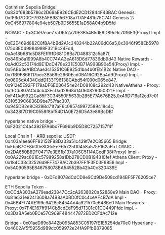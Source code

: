 Optimism Sepolia
Bridge: 0x830f683b5786c2D69aE926CEdE2CD12844F43BAC
Genesis: 0xfF6d7D0CF793EAFB98156708a7f7AF481b75C741 
Genesis 2: 0xC456977804e94eb507b9D5655E1aD58A04b9D5fd

NOWJC - 0x3C597eae77aD652a20E3B54B5dE9D89c9c7016E3(Proxy) Impl - 0xE2E469d882C8fBA4bBd2A1c348244b22A06dC6a5,0x3046f958Eb5978075d3E049984998F321Bc24Fd4, 0xAe18b681c5D8FEff91D681D8Ba7D488312c5a87f, 0x849b8a1999A8b40C74AA3eA618D6d77836db9d43
Native Rewards - 0xAdC2c53174d9E1DdD478e231E50B71A993B90e54(Proxy) Impl. - 0x5ABb3eA1BCAae3c15251C6E925d1ba4b0fEb1B2c
Native DAO - 0x7fB9F866117bec3B569e2960Ecd0BA16C92Ba4d9(Proxy) Impl. - 0x0805dA434CddD133F96138CAbd54f000d065e847, 0x912e5E92FF179aDF6E036454e24D08108c292d43
NativeAthena - Proxy: 0xf6Cb807ACd4cb43EcDad2868d14D60829050321E 
                Impl. -                   0xF41Ad9922Ca85F3C34550F5633b2B5E77A676B25,0x49D716a12cd7e016310539C6836D9be757fac307, 0x945DB2e8C839Bd71f7aF6c085749972589418c4c, 0x3428f7D19C0558f8bf54D1A0E726D5A3e86BcDB1

hyperlane native bridge - 0xF2021C4a4392EFA6bc7F696b9D5D8C7257157f4f


Local Chain 1 - ARB sepolia:
USDT: 0x403a1eea6FF82152F88Da33a51c439f7e2C85665
Bridge: 0xFb5B7CF8b00e8C6cEeF65725D0458a575F162aFb
LOWJC : 0x2DA650B8DF04717e3E61b137a106C5114ACcdF38(Proxy) Impl - 0x0A229ac661Ec57989258a1Db278CD0B194310fef
Athena Client: Proxy - 0x184C33c32526d9FF747BAC2b397FFfF3F03F9858 Impl - 0x5A090595E846758078BA545528b42b40c320439E

hyperlane bridge - 0xDFd8078dCdCD9e9Cd9De508cd194BF5F76205ce7


ETH Sepolia 
Token - 0xCCdA303aA379ead23847Cc2cA263802Ca52868e9
Main DAO - Proxy: 0x81e531e92413608a74B8aA0BD0fC0c4ceAF4B7dA    Impl - 0x46B4Ff74AE199c9428c8454Ad4a921570e6486e0
Main Rewards - Proxy: 0x7F4E167ff914Cb5cdEdF95d71301c01CC449Ffdc  Impl. - 0x3DaBA5eb0ECe57C969F484447872ED2CFdAc712e

Bridge - 0x01aeD89c8442b095A853C05197fE1E5254da70e0
Hyperlane - 0x4602Af5f5955d9B9dc059972e24fA9FfbB379085
